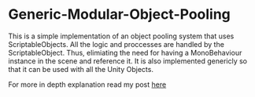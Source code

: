 # Generic-Modular-Object-Pooling

This is a simple implementation of an object pooling system that uses ScriptableObjects. All the logic and proccesses are handled by the ScriptableObject. 
Thus, elimiating the need for having a MonoBehaviour instance in the scene and reference it. It is also implemented genericly so that it can be used with all
the Unity Objects. 

For more in depth explanation read my post [here](https://kalmera.dev/how-to-implement-a-generic-modular-object-pooling-system-in-unity/)
